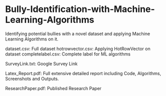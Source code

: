 # Bully-Identification-with-Machine-Learning-Algorithms
Identifying potential bullies with a novel dataset and applying Machine Learning Algorithms on it.

dataset.csv: Full dataset 
hotrowvector.csv: Applying HotRowVector on dataset
completelabel.csv: Complete label for ML algorithms

SurveyLink.txt: Google Survey Link 

Latex_Report.pdf: Full extensive detailed report including Code, Algorithms, Screenshots and Outputs.

ResearchPaper.pdf: Published Research Paper 
